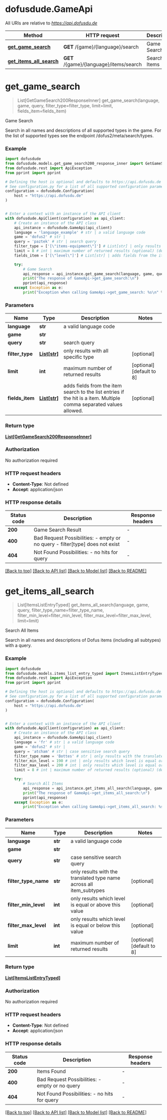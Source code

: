 # dofusdude.GameApi

All URIs are relative to *https://api.dofusdu.de*

Method | HTTP request | Description
------------- | ------------- | -------------
[**get_game_search**](GameApi.md#get_game_search) | **GET** /{game}/{language}/search | Game Search
[**get_items_all_search**](GameApi.md#get_items_all_search) | **GET** /{game}/{language}/items/search | Search All Items


# **get_game_search**
> List[GetGameSearch200ResponseInner] get_game_search(language, game, query, filter_type=filter_type, limit=limit, fields_item=fields_item)

Game Search

Search in all names and descriptions of all supported types in the game. For the list of supported types see the endpoint /dofus2/meta/search/types.

### Example


```python
import dofusdude
from dofusdude.models.get_game_search200_response_inner import GetGameSearch200ResponseInner
from dofusdude.rest import ApiException
from pprint import pprint

# Defining the host is optional and defaults to https://api.dofusdu.de
# See configuration.py for a list of all supported configuration parameters.
configuration = dofusdude.Configuration(
    host = "https://api.dofusdu.de"
)


# Enter a context with an instance of the API client
with dofusdude.ApiClient(configuration) as api_client:
    # Create an instance of the API class
    api_instance = dofusdude.GameApi(api_client)
    language = 'language_example' # str | a valid language code
    game = 'dofus2' # str | 
    query = 'paztek' # str | search query
    filter_type = ['[\"items-equipment\"]'] # List[str] | only results with all specific type (optional)
    limit = 8 # int | maximum number of returned results (optional) (default to 8)
    fields_item = ['[\"level\"]'] # List[str] | adds fields from the item search to the list entries if the hit is a item. Multiple comma separated values allowed. (optional)

    try:
        # Game Search
        api_response = api_instance.get_game_search(language, game, query, filter_type=filter_type, limit=limit, fields_item=fields_item)
        print("The response of GameApi->get_game_search:\n")
        pprint(api_response)
    except Exception as e:
        print("Exception when calling GameApi->get_game_search: %s\n" % e)
```



### Parameters


Name | Type | Description  | Notes
------------- | ------------- | ------------- | -------------
 **language** | **str**| a valid language code | 
 **game** | **str**|  | 
 **query** | **str**| search query | 
 **filter_type** | [**List[str]**](str.md)| only results with all specific type | [optional] 
 **limit** | **int**| maximum number of returned results | [optional] [default to 8]
 **fields_item** | [**List[str]**](str.md)| adds fields from the item search to the list entries if the hit is a item. Multiple comma separated values allowed. | [optional] 

### Return type

[**List[GetGameSearch200ResponseInner]**](GetGameSearch200ResponseInner.md)

### Authorization

No authorization required

### HTTP request headers

 - **Content-Type**: Not defined
 - **Accept**: application/json

### HTTP response details

| Status code | Description | Response headers |
|-------------|-------------|------------------|
**200** | Game Search Result |  -  |
**400** | Bad Request  Possibilities: - empty or no query - filter[type] does not exist  |  -  |
**404** | Not Found  Possibilities: - no hits for query |  -  |

[[Back to top]](#) [[Back to API list]](../README.md#documentation-for-api-endpoints) [[Back to Model list]](../README.md#documentation-for-models) [[Back to README]](../README.md)

# **get_items_all_search**
> List[ItemsListEntryTyped] get_items_all_search(language, game, query, filter_type_name=filter_type_name, filter_min_level=filter_min_level, filter_max_level=filter_max_level, limit=limit)

Search All Items

Search in all names and descriptions of Dofus items (including all subtypes) with a query.

### Example


```python
import dofusdude
from dofusdude.models.items_list_entry_typed import ItemsListEntryTyped
from dofusdude.rest import ApiException
from pprint import pprint

# Defining the host is optional and defaults to https://api.dofusdu.de
# See configuration.py for a list of all supported configuration parameters.
configuration = dofusdude.Configuration(
    host = "https://api.dofusdu.de"
)


# Enter a context with an instance of the API client
with dofusdude.ApiClient(configuration) as api_client:
    # Create an instance of the API class
    api_instance = dofusdude.GameApi(api_client)
    language = 'fr' # str | a valid language code
    game = 'dofus2' # str | 
    query = 'atcham' # str | case sensitive search query
    filter_type_name = 'Bottes' # str | only results with the translated type name across all item_subtypes (optional)
    filter_min_level = 190 # int | only results which level is equal or above this value (optional)
    filter_max_level = 200 # int | only results which level is equal or below this value (optional)
    limit = 8 # int | maximum number of returned results (optional) (default to 8)

    try:
        # Search All Items
        api_response = api_instance.get_items_all_search(language, game, query, filter_type_name=filter_type_name, filter_min_level=filter_min_level, filter_max_level=filter_max_level, limit=limit)
        print("The response of GameApi->get_items_all_search:\n")
        pprint(api_response)
    except Exception as e:
        print("Exception when calling GameApi->get_items_all_search: %s\n" % e)
```



### Parameters


Name | Type | Description  | Notes
------------- | ------------- | ------------- | -------------
 **language** | **str**| a valid language code | 
 **game** | **str**|  | 
 **query** | **str**| case sensitive search query | 
 **filter_type_name** | **str**| only results with the translated type name across all item_subtypes | [optional] 
 **filter_min_level** | **int**| only results which level is equal or above this value | [optional] 
 **filter_max_level** | **int**| only results which level is equal or below this value | [optional] 
 **limit** | **int**| maximum number of returned results | [optional] [default to 8]

### Return type

[**List[ItemsListEntryTyped]**](ItemsListEntryTyped.md)

### Authorization

No authorization required

### HTTP request headers

 - **Content-Type**: Not defined
 - **Accept**: application/json

### HTTP response details

| Status code | Description | Response headers |
|-------------|-------------|------------------|
**200** | Items Found |  -  |
**400** | Bad Request  Possibilities: - empty or no query  |  -  |
**404** | Not Found  Possibilities: - no hits for query |  -  |

[[Back to top]](#) [[Back to API list]](../README.md#documentation-for-api-endpoints) [[Back to Model list]](../README.md#documentation-for-models) [[Back to README]](../README.md)

